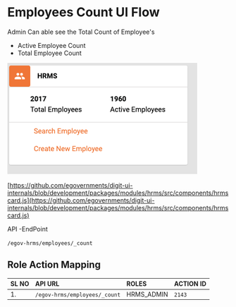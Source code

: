 # Employees Count UI Flow

Admin Can able see the Total Count of Employee's

* Active Employee Count
* Total Employee Count

![](../../../.gitbook/assets/image%20%28179%29.png)

[https://github.com/egovernments/digit-ui-internals/blob/development/packages/modules/hrms/src/components/hrmscard.js](https://github.com/egovernments/digit-ui-internals/blob/development/packages/modules/hrms/src/components/hrmscard.js)

API -EndPoint

`/egov-hrms/employees/_count`

## **Role Action Mapping**

| **SL NO** | **API URL** | **ROLES** | **ACTION ID** |
| :--- | :--- | :--- | :--- |
| 1. | `/egov-hrms/employees/_count` | HRMS\_ADMIN | `2143` |





